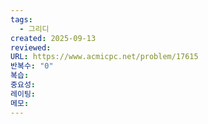 ```yaml
---
tags:
  - 그리디
created: 2025-09-13
reviewed:
URL: https://www.acmicpc.net/problem/17615
반복수: "0"
복습:
중요성:
레이팅:
메모:
---
```

